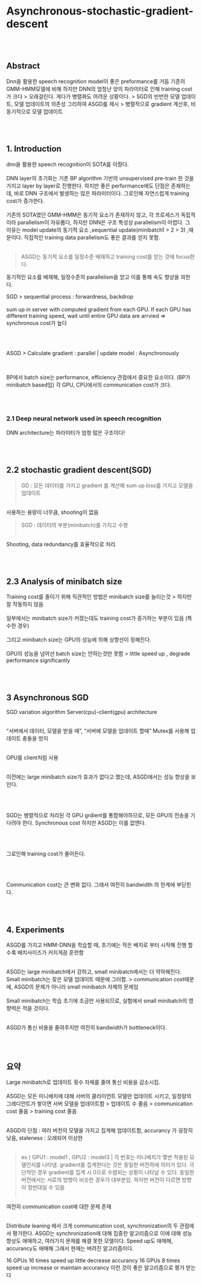 # Asynchronous-stochastic-gradient-descent

<br/><br/>

## Abstract

Dnn을 활용한 speech recognition model이 좋은 preformance를 거둠 기존의 GMM-HMM모델에 비해
하지만 DNN의 엄청난 양의 파라미터로 인해 training cost가 크다 > 오래걸린다.
게다가 병렬화도 어려운 상황이다. > SGD의 빈번한 모델 업데이트, 모델 업데이트의 의존성
그리하여 ASGD를 제시 > 병렬적으로 gradient 계산후, 비동기적으로 모델 업데이트

<br/><br/>

## 1. Introduction

dnn을 활용한 speech recognition이 SOTA를 이뤘다.
<br/><br/>
DNN layer의 초기화는 기존 BP algorithm 기반의 unsupervised pre-train 한 것을 가지고 layer by layer로 진행한다.
하지만 좋은 performance에도 단점은 존재하는데, 바로 DNN 구조에서 발생하는 많은 파라미터이다.
그로인해 자연스럽게 training cost가 증가한다.
<br/><br/>
기존의 SOTA였던 GMM-HMM은 동기적 요소가 존재하지 않고, 각 프로세스가 독립적이라  parallelism이 자유롭다, 
하지만 DNN은 구조 특성상 parallelism이 어렵다.
그 이유는 model update의 동기적 요소 ,sequential update(minibatch1 > 2 > 3) ,때문이다.
직접적인 training data parallelism도 좋은 결과를 얻지 못함.
<br/><br/>

> ASGD는 동기적 요소를 일정수준 배재하고 training cost를 얻는 것에 focus한다.

동기적인 요소를 배재해, 일정수준의 parallelism을 얻고 이를 통해 속도 향상을 꾀한다.

SGD > sequential process : forwardness, backdrop 
<br/><br/>
sum up in server with computed gradient from each GPU. If each GPU has different training speed, wait until entire GPU data are arrvied => synchronous cost가 높다

<br/><br/>

ASGD > Calculate gradient : parallel    |        update model : Asynchronously


<br/>

BP에서 batch size는 performance, efficiency 관점에서 중요한 요소이다. (BP가 minibatch based임)
각 GPU, CPU에서의 communication cost가 크다.


<br/><br/>

### 2.1 Deep neural network used in speech recognition

DNN architecture는 파라미터가 엄청 많은 구조이다!


<br/><br/>

## 2.2 stochastic gradient descent(SGD)

> GD : 모든 데이터를 가지고 gradient 를 계산해 sum up loss를 가지고 모델을 업데이트
<br/><br/>

사용하는 용량이 너무큼, shooting이 없음

> SGD : 데이터의 부분(minibatch)를 가지고 수행
<br/><br/>

Shooting, data redundancy를 효율적으로 처리


<br/><br/>

## 2.3 Analysis of minibatch size

Training cost를 줄이기 위해 직관적인 방법은 minibatch size를 늘리는것 > 하지만 잘 작동하지 않음
<br/><br/>
일부에서는 minibatch size가 커졌는데도 training cost가 증가하는 부분이 있음 (특수한 경우)
<br/><br/>
그리고 minibatch size는 GPU의 성능에 의해 상향선이 정해진다.
<br/><br/>
GPU의 성능을 넘어선 batch size는 안하는것만 못함 > little speed up , degrade performance significantly

<br/><br/>

## 3 Asynchronous SGD

SGD variation algorithm
Server(cpu)-client(gpu) architecture
<br/><br/>

“서버에서 데이터, 모델을 받을 때”, “서버에 모델을 업데이트 할때” Mutex를 사용해 업데이트 충돌을 방지
<br/><br/>

GPU를 client처럼 사용
<br/><br/>

이전에는 large minibatch size가 효과가 없다고 했는데, ASGD에서는 성능 향상을 보인다.

<br/><br/>

SGD는 병렬적으로 처리된 각 GPU grdient를 통합해야하므로, 모든 GPU의 전송을 기다려야 한다. Synchronous cost
하지만 ASGD는 이를 없앤다.

<br/><br/>

그로인해 training cost가 줄어든다.

<br/><br/>

Communication cost는 큰 변화 없다. 그래서 여전히 bandwidth 의 한계에 부딛힌다.

<br/><br/>

## 4. Experiments

ASGD를 가지고 HMM-DNN을 학습할 때, 초기에는 작은 배치로 부터 시작해 진행 할 수록 배치사이즈가 커지게끔 훈련함
<br/><br/>

ASGD는 large minibatch에서 강하고, small minibatch에서는 더 약하해진다. Small minibatch는 잦은 모델 업데이트 때문에 그러함. > communication cost때문에, ASGD의 문제가 아니라 small minibatch 자체의 문제임
<br/><br/>
Small minibatch는 학습 초기에 조금만 사용되므로, 실험에서 small minibatch의 영향력은 적을 것이다.
<br/><br/>

ASGD가 통신 비용을 줄여주지만 여전히 bandwidth가 bottleneck이다.

<br/><br/>


## 요약

Large minibatch로 업데이트 횟수 자체를 줄여 통신 비용을 감소시킴.
<br/><br/>
ASGD는 모든 미니배치에 대해 서버의 클라이언트 모델만 업데이트 시키고, 일정량의 그레디언트가 쌓이면 서버 모델을 업데이트함 > 업데이트 수 줄음 > communication cost 줄음 > training cost 줄음
<br/><br/>



ASGD의 단점 : 여러 버전의 모델을 가지고 집계해 업데이트함, accurancy 가 굉장히 낮음, staleness : 오래되어 이상한
<br/><br/>

> ex ) GPU1 : model1 , GPU2 : model3  | 각 번호는 미니배치가 몇번 적용된 모델인지를 나타냄.
gradient를 집계한다는 것은 동일한 버전하에 의미가 있다. 극단적인 경우 gradient를 집계 시 0으로 수렴되는 상황이 나타날 수 있다. 동일한 버전에서는 서로의 방향이 비슷한 경우가 대부분임. 하지만 버전이 다르면 방향이 정반대일 수 있음
<br/><br/>



여전히 communication cost에 대한 문제 존재
<br/><br/>

Distribute leaning 에서 크게 communication cost, synchronization의 두 관점에서 평가한다. ASGD는 synchronization에 대해 집중한 알고리즘으로 이에 대해 성능 향상도 애매하고, 여러가지 문제를 해결 못한 모델이다.
Speed up도 애매해, accurancy도 애매해 그래서 현재는 버려진 알고리즘이다.

16 GPUs 16 times speed up little decrease accurancy
16 GPUs 8 times speed up increase or maintain accurancy
이런 것이 좋은 알고리즘으로 평가 받는다

